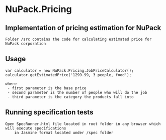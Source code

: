 NuPack.Pricing
==========================

Implementation of pricing estimation for NuPack
----------------------------------------------

	Folder /src contains the code for calculating estimated price for NuPack corporation	

Usage
------

	var calculator = new NuPack.Pricing.JobPriceCalculator();
	calculator.getEstimatedPrice('1299.99, 3 people, food');

	where
	 - first parameter is the base price
	 - second parameter is the number of people who will do the job
	 - third parameter is the category the products fall into

 
Running specification tests
-------------
	
	Open SpecRunner.html file located in root folder in any browser which will execute specifications 
		in Jasmine format located under /spec folder